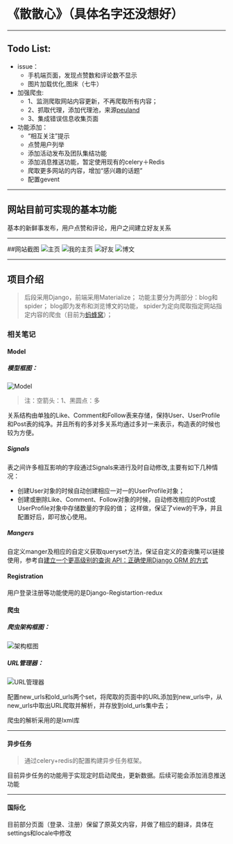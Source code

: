 # 《散散心》（具体名字还没想好）

***

## Todo List:
* issue：
    * 手机端页面，发现点赞数和评论数不显示
    * 图片加载优化,图床（七牛）
* 加强爬虫:
    * 1、监测爬取网站内容更新，不再爬取所有内容；
    * 2、抓取代理，添加代理池，来源[peuland](https://proxy.peuland.com/proxy/search_proxy.php)
    * 3、集成错误信息收集页面
* 功能添加：
    * “相互关注”提示
    * 点赞用户列举
    * 添加活动发布及团队集结功能
    * 添加消息推送功能，暂定使用现有的celery＋Redis
    * 爬取更多网站的内容，增加“感兴趣的话题”
    * 配置gevent

***
## 网站目前可实现的基本功能
基本的新鲜事发布，用户点赞和评论，用户之间建立好友关系

***
##网站截图
![主页](https://raw.githubusercontent.com/PU-101/pics/master/%E6%93%B7%E5%8F%96.PNG)
![我的主页](https://raw.githubusercontent.com/PU-101/pics/master/my_page.PNG)
![好友](https://raw.githubusercontent.com/PU-101/pics/master/follows.PNG)
![博文](https://raw.githubusercontent.com/PU-101/pics/master/posts.PNG)


***
## 项目介绍


> 后段采用Django，前端采用Materialize；
功能主要分为两部分：blog和spider；
blog即为发布和浏览博文的功能，
spider为定向爬取指定网站指定内容的爬虫（目前为[蚂蜂窝](http://www.mafengwo.cn)）；


### 相关笔记

#### Model

##### 模型框图：
![Model](https://raw.githubusercontent.com/PU-101/pics/master/sansanxin-model.png)
> 注：空箭头：1、黑圆点：多

关系结构由单独的Like、Comment和Follow表来存储，保持User、UserProfile和Post表的纯净。并且所有的多对多关系均通过多对一来表示，构造表的时候也较为方便。

##### Signals

表之间许多相互影响的字段通过Signals来进行及时自动修改,主要有如下几种情况：
* 创建User对象的时候自动创建相应一对一的UserProfile对象；
* 创建或删除Like、Comment、Follow对象的时候，自动修改相应的Post或UserProfile对象中存储数量的字段的值；
这样做，保证了view的干净，并且配置好后，即可放心使用。

##### Mangers

自定义manger及相应的自定义获取queryset方法，保证自定义的查询集可以链接使用，参考自[建立一个更高级别的查询 API：正确使用Django ORM 的方式](http://www.oschina.net/translate/higher-level-query-api-django-orm)


#### Registration

用户登录注册等功能使用的是Django-Registartion-redux

#### 爬虫

##### 爬虫架构框图：
![架构框图](https://raw.githubusercontent.com/PU-101/pics/master/%E7%88%AC%E8%99%AB.png)

##### URL管理器：
![URL管理器](https://raw.githubusercontent.com/PU-101/pics/master/URL%E7%AE%A1%E7%90%86%E5%99%A8.PNG)

配置new_urls和old_urls两个set，将爬取的页面中的URL添加到new_urls中，从new_urls中取出URL爬取并解析，并存放到old_urls集中去；

爬虫的解析采用的是lxml库

***

#### 异步任务
> 通过celery+redis的配置构建异步任务框架。

目前异步任务的功能用于实现定时启动爬虫，更新数据。后续可能会添加消息推送功能


***

#### 国际化
目前部分页面（登录、注册）保留了原英文内容，并做了相应的翻译，具体在settings和locale中修改

